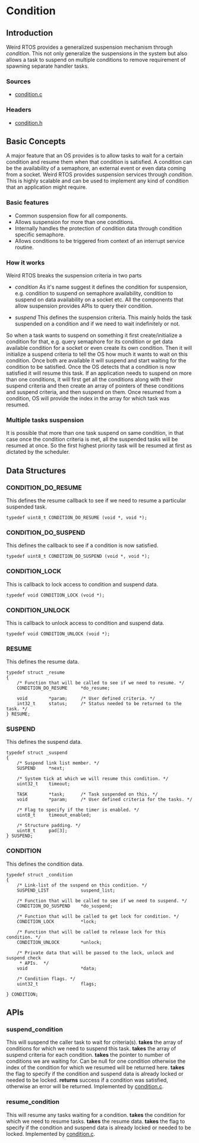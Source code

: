 Condition
=========
## Introduction
Weird RTOS provides a generalized suspension mechanism through *condition*. This not only generalize the suspensions in the system but also allows a task to suspend on multiple conditions to remove requirement of spawning separate handler tasks.

### Sources
- [condition.c](../../rtos/kernel/condition.c)

### Headers
- [condition.h](../../rtos/kernel/condition.h)

## Basic Concepts
A major feature that an OS provides is to allow tasks to wait for a certain condition and resume them when that condition is satisfied. A condition can be the availability of a semaphore, an external event or even data coming from a socket. Weird RTOS provides suspension services through *condition*. This is highly scalable and can be used to implement any kind of condition that an application might require.

### Basic features
- Common suspension flow for all components.
- Allows suspension for more than one conditions.
- Internally handles the protection of condition data through condition specific semaphore.
- Allows conditions to be triggered from context of an interrupt service routine.

### How it works
Weird RTOS breaks the suspension criteria in two parts

- *condition*
As it's name suggest it defines the condition for suspension, e.g. condition to suspend on semaphore availability, condition to suspend on data availability on a socket etc. All the components that allow suspension provides APIs to query their condition.

- *suspend*
This defines the suspension criteria. This mainly holds the task suspended on a condition and if we need to wait indefinitely or not.

So when a task wants to suspend on something it first create/initialize a condition for that, e.g. query semaphore for its condition or get data available condition for a socket or even create its own condition. Then it will initialize a suspend criteria to tell the OS how much it wants to wait on this condition. Once both are available it will suspend and start waiting for the condition to be satisfied. Once the OS detects that a condition is now satisfied it will resume this task.
If an application needs to suspend on more than one conditions, it will first get all the conditions along with their suspend criteria and then create an array of pointers of these conditions and suspend criteria, and then suspend on them. Once resumed from a condition, OS will provide the index in the array for which task was resumed.

### Multiple tasks suspension
It is possible that more than one task suspend on same condition, in that case once the condition criteria is met, all the suspended tasks will be resumed at once. So the first highest priority task will be resumed at first as dictated by the scheduler.

## Data Structures
### CONDITION\_DO\_RESUME
This defines the resume callback to see if we need to resume a particular suspended task.

```
typedef uint8_t CONDITION_DO_RESUME (void *, void *);
```
### CONDITION\_DO\_SUSPEND
This defines the callback to see if a condition is now satisfied.

```
typedef uint8_t CONDITION_DO_SUSPEND (void *, void *);
```

### CONDITION\_LOCK
This is callback to lock access to condition and suspend data.

```
typedef void CONDITION_LOCK (void *);
```

### CONDITION\_UNLOCK
This is callback to unlock access to condition and suspend data.

```
typedef void CONDITION_UNLOCK (void *);
```

### RESUME
This defines the resume data.

```
typedef struct _resume
{
    /* Function that will be called to see if we need to resume. */
    CONDITION_DO_RESUME     *do_resume;

    void        *param;     /* User defined criteria. */
    int32_t     status;     /* Status needed to be returned to the task. */
} RESUME;
```

### SUSPEND
This defines the suspend data.

```
typedef struct _suspend
{
    /* Suspend link list member. */
    SUSPEND     *next;

    /* System tick at which we will resume this condition. */
    uint32_t    timeout;

    TASK        *task;      /* Task suspended on this. */
    void        *param;     /* User defined criteria for the tasks. */

    /* Flag to specify if the timer is enabled. */
    uint8_t     timeout_enabled;

    /* Structure padding. */
    uint8_t     pad[3];
} SUSPEND;
```

### CONDITION
This defines the condition data.

```
typedef struct _condition
{
    /* Link-list of the suspend on this condition. */
    SUSPEND_LIST            suspend_list;

    /* Function that will be called to see if we need to suspend. */
    CONDITION_DO_SUSPEND    *do_suspend;

    /* Function that will be called to get lock for condition. */
    CONDITION_LOCK          *lock;

    /* Function that will be called to release lock for this condition. */
    CONDITION_UNLOCK        *unlock;

    /* Private data that will be passed to the lock, unlock and suspend check
     * APIs.  */
    void                    *data;

    /* Condition flags. */
    uint32_t                flags;

} CONDITION;
```

## APIs
### suspend\_condition
This will suspend the caller task to wait for criteria(s).
**takes** the array of conditions for which we need to suspend this task.
**takes** the array of suspend criteria for each condition.
**takes** the pointer to number of conditions we are waiting for. Can be null for one condition otherwise the index of the condition for which we resumed will be returned here.
**takes** the flag to specify if the condition and suspend data is already locked or needed to be locked.
**returns** success if a condition was satisfied, otherwise an error will be returned.
Implemented by [condition.c](../../rtos/kernel/condition.c).

### resume\_condition
This will resume any tasks waiting for a condition.
**takes** the condition for which we need to resume tasks.
**takes** the resume data.
**takes** the flag to specify if the condition and suspend data is already locked or needed to be locked.
Implemented by [condition.c](../../rtos/kernel/condition.c).